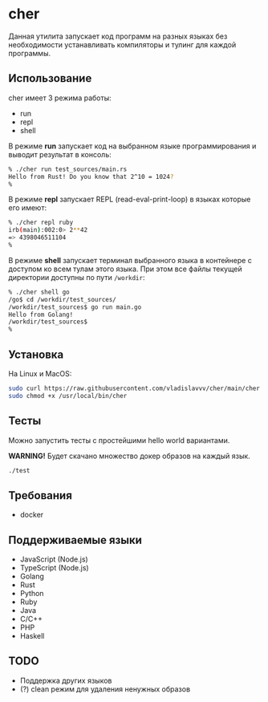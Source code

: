 # cher

Данная утилита запускает код программ на разных языках без необходимости устанавливать компиляторы и тулинг для каждой программы.

## Использование

cher имеет 3 режима работы:
- run
- repl
- shell

В режиме **run** запускает код на выбранном языке программирования и выводит результат в консоль:
```bash
% ./cher run test_sources/main.rs
Hello from Rust! Do you know that 2^10 = 1024?
%
```

В режиме **repl** запускает REPL (read-eval-print-loop) в языках которые его имеют:
```bash
% ./cher repl ruby 
irb(main):002:0> 2**42
=> 4398046511104
% 
```

В режиме **shell** запускает терминал выбранного языка в контейнере с доступом ко всем тулам этого языка. При этом все файлы текущей директории доступны по пути `/workdir`:
```bash
% ./cher shell go
/go$ cd /workdir/test_sources/
/workdir/test_sources$ go run main.go 
Hello from Golang!
/workdir/test_sources$ 
%
```

## Установка

На Linux и MacOS:
```bash
sudo curl https://raw.githubusercontent.com/vladislavvv/cher/main/cher --output /usr/local/bin/cher
sudo chmod +x /usr/local/bin/cher
```

## Тесты

Можно запустить тесты с простейшими hello world вариантами.

**WARNING!** Будет скачано множество докер образов на каждый язык.
```bash
./test
```

## Требования

- docker

## Поддерживаемые языки

- JavaScript (Node.js)
- TypeScript (Node.js)
- Golang
- Rust
- Python
- Ruby
- Java
- C/C++
- PHP
- Haskell

## TODO
- Поддержка других языков
- (?) сlean режим для удаления ненужных образов